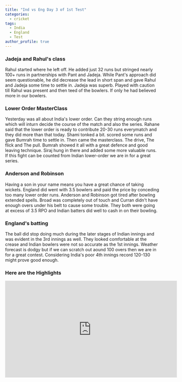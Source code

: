 ```yaml
---
title: "Ind vs Eng Day 3 of 1st Test"
categories:
  - cricket
tags:
  - India
  - England
  - Test
author_profile: true
---
```


### Jadeja and Rahul's class
Rahul started where he left off. He added just 32 runs but stringed nearly 100+ runs in partnerships with Pant and Jadeja. While Pant's approach did seem questionable, he did decrease the lead in short span and gave Rahul and Jadeja some time to settle in. Jadeja was superb. Played with caution till Rahul was present and then teed of the bowlers. If only he had believed more in our bowlers. 

### Lower Order MasterClass
Yesterday was all about India's lower order. Can they string enough runs which will inturn decide the course of the match and also the series. Rahane said that the lower order is ready to contribute 20-30 runs everymatch and they did more than that today. Shami tonked a bit. scored some runs and gave Bumrah time to settle in. Then came the masterclass. The drive, The flick and The pull. Bumrah showed it all with a great defence and good leaving technique. Siraj hung in there and added some more valuable runs. If this fight can be counted from Indian lower-order we are in for a great series. 

### Anderson and Robinson
Having a son in your name means you have a great chance of taking wickets. England did went with 3.5 bowlers and paid the price by conceding too many lower order runs. Anderson and Robinson got tired after bowling extended spells. Broad was completely out of touch and Curran didn't have enough overs under his belt to cause some trouble. They both were going at excess of 3.5 RPO and Indian batters did well to cash in on their bowling. 

### England's batting
The ball did stop doing much during the later stages of Indian innings and was evident in the 3rd innings as well. They looked comfortable at the crease and Indian bowlers were not so accurate as the 1st innings. Weather forecast is dodgy but if we can scratch out aound 100 overs then we are in for a great contest. Considering India's poor 4th innings record 120-130 might prove good enough. 

### Here are the Highlights
<iframe width="560" height="315" src="https://www.youtube-nocookie.com/embed/lOB84rmkmnY" title="YouTube video player" frameborder="0" allow="accelerometer; autoplay; clipboard-write; encrypted-media; gyroscope; picture-in-picture" allowfullscreen></iframe>